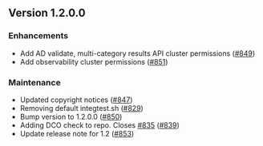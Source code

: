 ## Version 1.2.0.0

### Enhancements
* Add AD validate, multi-category results API cluster permissions ([#849](https://github.com/opensearch-project/security-dashboards-plugin/pull/849))
*  Add observability cluster permissions ([#851](https://github.com/opensearch-project/security-dashboards-plugin/pull/851))

### Maintenance
* Updated copyright notices ([#847](https://github.com/opensearch-project/security-dashboards-plugin/pull/847))
* Removing default integtest.sh ([#829](https://github.com/opensearch-project/security-dashboards-plugin/pull/829))
* Bump version to 1.2.0.0 ([#850](https://github.com/opensearch-project/security-dashboards-plugin/pull/850))
*  Adding DCO check to repo. Closes [#835](https://github.com/opensearch-project/security-dashboards-plugin/pull/835) ([#839](https://github.com/opensearch-project/security-dashboards-plugin/pull/839))
*  Update release note for 1.2 ([#853](https://github.com/opensearch-project/security-dashboards-plugin/pull/853))
